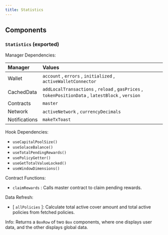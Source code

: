 ```yaml
---
title: Statistics
---
```


## Components

### `Statistics` (exported)

Manager Dependencies:

| Manager | Values                                                          |
| :--- | :------------------------------------------------------------------- |
| Wallet | `account` , `errors` , `initialized` , `activeWalletConnector`
| CachedData | `addLocalTransactions` , `reload` , `gasPrices` , `tokenPositionData` , `latestBlock` , `version`
| Contracts | `master`
| Network | `activeNetwork` , `currencyDecimals`
| Notifications | `makeTxToast`

Hook Dependencies:

- `useCapitalPoolSize()`
- `useSolaceBalance()`
- `useTotalPendingRewards()`
- `usePolicyGetter()`
- `useGetTotalValueLocked()`
- `useWindowDimensions()`

Contract Functions:

- `claimRewards` : Calls master contract to claim pending rewards.

Data Refresh:

- [ `allPolicies` ]: Calculate total active cover amount and total active policies from fetched policies.

Info: Returns a `BoxRow` of two `Box` components, where one displays user data, and the other displays global data.
